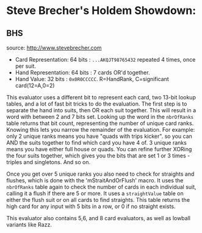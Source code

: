 
# Steve Brecher's Holdem Showdown: 
## BHS

source:  http://www.stevebrecher.com

- Card Representation: 64 bits : `...AKQJT98765432` repeated 4 times, once per suit.
- Hand Representation: 64 bits : 7 cards OR'd together.
- Hand Value: 32 bits : `0x0R0CCCCC`. R=HandRank, C=significant card(12=A,0=2) 


This evaluator uses a different bit to represent each card, two 13-bit lookup tables, and a lot of fast bit tricks to do the evaluation. The first step is to separate the hand into suits, then OR each suit together. This will result in a word with between 2 and 7 bits set. Looking up the word in the `nbrOfRanks` table returns that bit count, representing the number of unique card ranks.  Knowing this lets you narrow the remainder of the evaluation.  For example: only 2 unique ranks means you have "quads with trips kicker". so you can AND the suits together to find which card you have 4 of.  3 unique ranks means you have either full house or quads. You can refine further XORing the four suits together, which gives you the bits that are set 1 or 3 times - triples and singletons. And so on.

Once you get over 5 unique ranks  you also need to check for straights and flushes, which is done with the 'mStraitAndOrFlush' macro. It uses the `nbrOfRanks` table again to check the number of cards in each individual suit, calling it a flush if there are 5 or more. It uses a `straightValue` table on either the flush suit or on all cards to find straights. This table returns the high card for any input with 5 bits in a row, or 0 if no straight exists. 
  
This evaluator also contains 5,6, and 8 card evaluators, as well as lowball variants like Razz.
